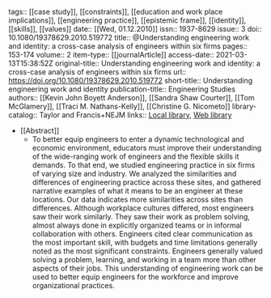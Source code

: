 tags:: [[case study]], [[constraints]], [[education and work place implications]], [[engineering practice]], [[epistemic frame]], [[identity]], [[skills]], [[values]]
date:: [[Wed, 01.12.2010]]
issn:: 1937-8629
issue:: 3
doi:: 10.1080/19378629.2010.519772
title:: @Understanding engineering work and identity: a cross-case analysis of engineers within six firms
pages:: 153-174
volume:: 2
item-type:: [[journalArticle]]
access-date:: 2021-03-13T15:38:52Z
original-title:: Understanding engineering work and identity: a cross-case analysis of engineers within six firms
url:: https://doi.org/10.1080/19378629.2010.519772
short-title:: Understanding engineering work and identity
publication-title:: Engineering Studies
authors:: [[Kevin John Boyett Anderson]], [[Sandra Shaw Courter]], [[Tom McGlamery]], [[Traci M. Nathans-Kelly]], [[Christine G. Nicometo]]
library-catalog:: Taylor and Francis+NEJM
links:: [Local library](zotero://select/library/items/WXXDYZ25), [Web library](https://www.zotero.org/users/6520516/items/WXXDYZ25)

- [[Abstract]]
	- To better equip engineers to enter a dynamic technological and economic environment, educators must improve their understanding of the wide-ranging work of engineers and the flexible skills it demands. To that end, we studied engineering practice in six firms of varying size and industry. We analyzed the similarities and differences of engineering practice across these sites, and gathered narrative examples of what it means to be an engineer at these locations. Our data indicates more similarities across sites than differences. Although workplace cultures differed, most engineers saw their work similarly. They saw their work as problem solving, almost always done in explicitly organized teams or in informal collaboration with others. Engineers cited clear communication as the most important skill, with budgets and time limitations generally noted as the most significant constraints. Engineers generally valued solving a problem, learning, and working in a team more than other aspects of their jobs. This understanding of engineering work can be used to better equip engineers for the workforce and improve organizational practices.